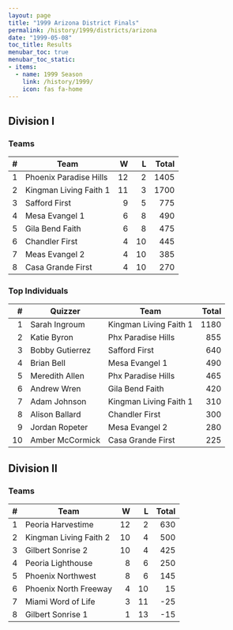 ```yaml
---
layout: page
title: "1999 Arizona District Finals"
permalink: /history/1999/districts/arizona
date: "1999-05-08"
toc_title: Results
menubar_toc: true
menubar_toc_static:
- items:
  - name: 1999 Season
    link: /history/1999/
    icon: fas fa-home
---
```


## Division I

### Teams

|    # | Team                   |    W |    L | Total |
| ---: | ---------------------- | ---: | ---: | ----: |
|    1 | Phoenix Paradise Hills |   12 |    2 |  1405 |
|    2 | Kingman Living Faith 1 |   11 |    3 |  1700 |
|    3 | Safford First          |    9 |    5 |   775 |
|    4 | Mesa Evangel 1         |    6 |    8 |   490 |
|    5 | Gila Bend Faith        |    6 |    8 |   475 |
|    6 | Chandler First         |    4 |   10 |   445 |
|    7 | Meas Evangel 2         |    4 |   10 |   385 |
|    8 | Casa Grande First      |    4 |   10 |   270 |

### Top Individuals

|    # | Quizzer         | Team                   | Total |
| ---: | --------------- | ---------------------- | ----: |
|    1 | Sarah Ingroum   | Kingman Living Faith 1 |  1180 |
|    2 | Katie Byron     | Phx Paradise Hills     |   855 |
|    3 | Bobby Gutierrez | Safford First          |   640 |
|    4 | Brian Bell      | Mesa Evangel 1         |   490 |
|    5 | Meredith Allen  | Phx Paradise Hills     |   465 |
|    6 | Andrew Wren     | Gila Bend Faith        |   420 |
|    7 | Adam Johnson    | Kingman Living Faith 1 |   310 |
|    8 | Alison Ballard  | Chandler First         |   300 |
|    9 | Jordan Ropeter  | Mesa Evangel 2         |   280 |
|   10 | Amber McCormick | Casa Grande First      |   225 |

## Division II

### Teams

|    # | Team                   |    W |    L | Total |
| ---: | ---------------------- | ---: | ---: | ----: |
|    1 | Peoria Harvestime      |   12 |    2 |   630 |
|    2 | Kingman Living Faith 2 |   10 |    4 |   500 |
|    3 | Gilbert Sonrise 2      |   10 |    4 |   425 |
|    4 | Peoria Lighthouse      |    8 |    6 |   250 |
|    5 | Phoenix Northwest      |    8 |    6 |   145 |
|    6 | Phoenix North Freeway  |    4 |   10 |    15 |
|    7 | Miami Word of Life     |    3 |   11 |   -25 |
|    8 | Gilbert Sonrise 1      |    1 |   13 |   -15 |

